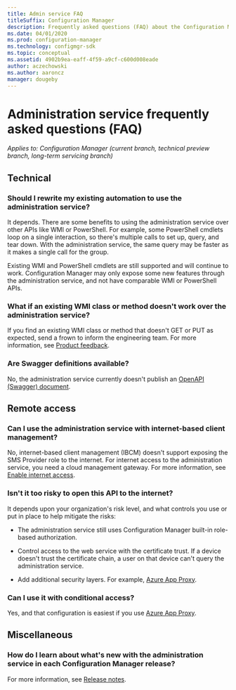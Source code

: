 ```yaml
---
title: Admin service FAQ
titleSuffix: Configuration Manager
description: Frequently asked questions (FAQ) about the Configuration Manager administration service
ms.date: 04/01/2020
ms.prod: configuration-manager
ms.technology: configmgr-sdk
ms.topic: conceptual
ms.assetid: 4902b9ea-eaff-4f59-a9cf-c600d008eade
author: aczechowski
ms.author: aaroncz
manager: dougeby
---
```


# Administration service frequently asked questions (FAQ)

*Applies to: Configuration Manager (current branch, technical preview branch, long-term servicing branch)*

## Technical

### Should I rewrite my existing automation to use the administration service?

It depends. There are some benefits to using the administration service over other APIs like WMI or PowerShell. For example, some PowerShell cmdlets loop on a single interaction, so there's multiple calls to set up, query, and tear down. With the administration service, the same query may be faster as it makes a single call for the group.

Existing WMI and PowerShell cmdlets are still supported and will continue to work. Configuration Manager may only expose some new features through the administration service, and not have comparable WMI or PowerShell APIs.

### What if an existing WMI class or method doesn't work over the administration service?

If you find an existing WMI class or method that doesn't GET or PUT as expected, send a frown to inform the engineering team. For more information, see [Product feedback](../../core/understand/product-feedback.md).

### Are Swagger definitions available?

No, the administration service currently doesn't publish an [OpenAPI (Swagger) document](https://apidocs.microsoft.com/).

## Remote access

### Can I use the administration service with internet-based client management?

No, internet-based client management (IBCM) doesn't support exposing the SMS Provider role to the internet. For internet access to the administration service, you need a cloud management gateway. For more information, see [Enable internet access](set-up.md#bkmk_cmg).

### Isn't it too risky to open this API to the internet?

It depends upon your organization's risk level, and what controls you use or put in place to help mitigate the risks:

- The administration service still uses Configuration Manager built-in role-based authorization.

- Control access to the web service with the certificate trust. If a device doesn't trust the certificate chain, a user on that device can't query the administration service.

- Add additional security layers. For example, [Azure App Proxy](/azure/active-directory/manage-apps/application-proxy).

### Can I use it with conditional access?

Yes, and that configuration is easiest if you use [Azure App Proxy](/azure/active-directory/manage-apps/application-proxy).

## Miscellaneous

### How do I learn about what's new with the administration service in each Configuration Manager release?

For more information, see [Release notes](release-notes.md).